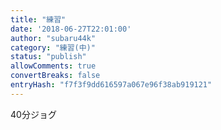 ```yaml
---
title: "練習"
date: '2018-06-27T22:01:00'
author: "subaru44k"
category: "練習(中)"
status: "publish"
allowComments: true
convertBreaks: false
entryHash: "f7f3f9dd616597a067e96f38ab919121"
---
```

40分ジョグ
